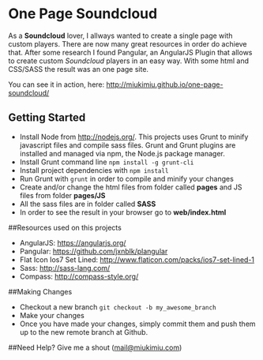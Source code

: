 One Page Soundcloud
=================

As a **Soundcloud** lover, I allways wanted to create a single page with custom players. 
There are now many great resources in order do achieve that. After some research I found Pangular, an AngularJS Plugin that allows to create custom *Soundcloud* players in an easy way.
With some html and CSS/SASS the result was an one page site.

You can see it in action, here:
http://miukimiu.github.io/one-page-soundcloud/

## Getting Started
* Install Node from http://nodejs.org/. This projects uses Grunt to minify javascript files and compile sass files. Grunt and Grunt plugins are installed and managed via npm, the Node.js package manager.
* Install Grunt command line `npm install -g grunt-cli`
* Install project dependencies with `npm install`
* Run Grunt with `grunt` in order to compile and minify your changes
* Create and/or change the html files from folder called **pages** and JS files from folder **pages/JS**
* All the sass files are in folder called **SASS**
* In order to see the result in your browser go to **web/index.html**

##Resources used on this projects

* AngularJS: https://angularjs.org/
* Pangular: https://github.com/jxnblk/plangular
* Flat Icon Ios7 Set Lined: http://www.flaticon.com/packs/ios7-set-lined-1
* Sass: http://sass-lang.com/
* Compass: http://compass-style.org/

##Making Changes
* Checkout a new branch `git checkout -b my_awesome_branch`
* Make your changes
* Once you have made your changes, simply commit them and push them up to the new remote branch at Github.

##Need Help?
Give me a shout (mail@miukimiu.com)

